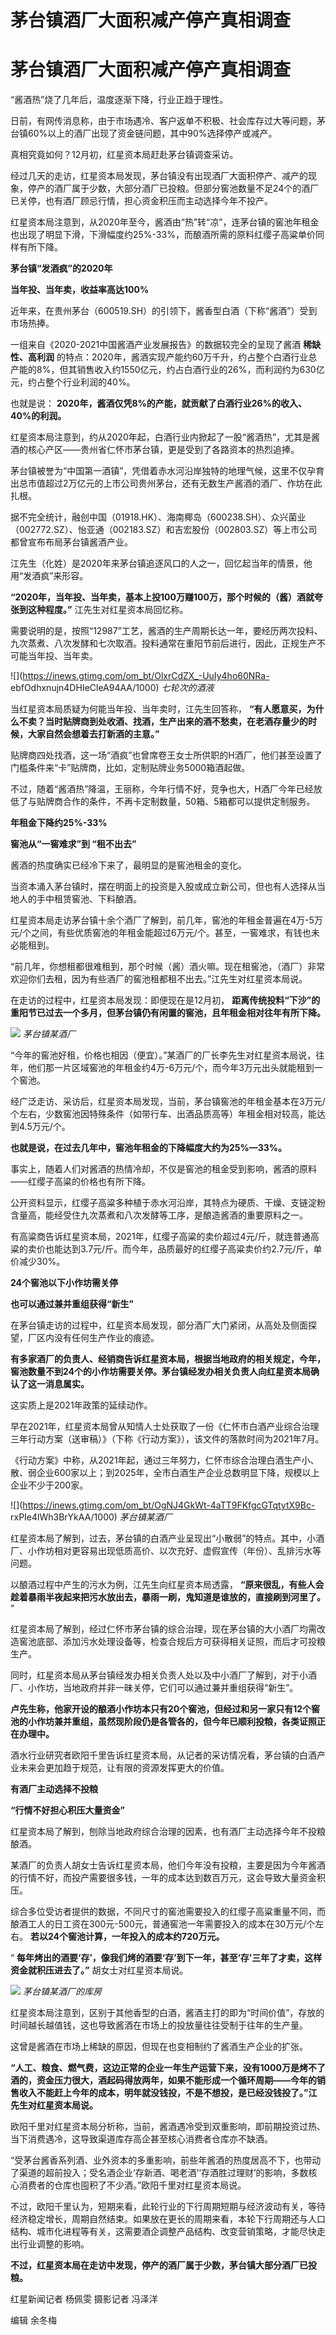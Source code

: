 # 茅台镇酒厂大面积减产停产真相调查

# 茅台镇酒厂大面积减产停产真相调查

“酱酒热”烧了几年后，温度逐渐下降，行业正趋于理性。

日前，有网传消息称，由于市场遇冷、客户返单不积极、社会库存过大等问题，茅台镇60%以上的酒厂出现了资金链问题，其中90%选择停产或减产。

真相究竟如何？12月初，红星资本局赶赴茅台镇调查采访。

经过几天的走访，红星资本局发现，茅台镇没有出现酒厂大面积停产、减产的现象，停产的酒厂属于少数，大部分酒厂已投粮。但部分窖池数量不足24个的酒厂已关停，也有酒厂顾忌行情，担心资金积压而主动选择今年不投产。

红星资本局注意到，从2020年至今，酱酒由“热”转“凉”，连茅台镇的窖池年租金也出现了明显下滑，下滑幅度约25%-33%，而酿酒所需的原料红缨子高粱单价同样有所下降。

**茅台镇“发酒疯”的2020年**

**当年投、当年卖，收益率高达100%**

近年来，在贵州茅台（600519.SH）的引领下，酱香型白酒（下称“酱酒”）受到市场热捧。

一组来自《2020-2021中国酱酒产业发展报告》的数据较完全的呈现了酱酒 **稀缺性、高利润**
的特点：2020年，酱酒实现产能约60万千升，约占整个白酒行业总产能的8%，但其销售收入约1550亿元，约占白酒行业的26%，而利润约为630亿元，约占整个行业利润的40%。

也就是说： **2020年，酱酒仅凭8%的产能，就贡献了白酒行业26%的收入、40%的利润。**

红星资本局注意到，约从2020年起，白酒行业内掀起了一股“酱酒热”，尤其是酱酒的核心产区——贵州省仁怀市茅台镇，更是受到了各路资本的热烈追捧。

茅台镇被誉为“中国第一酒镇”，凭借着赤水河沿岸独特的地理气候，这里不仅孕育出总市值超过2万亿元的上市公司贵州茅台，还有无数生产酱酒的酒厂、作坊在此扎根。

据不完全统计，融创中国（01918.HK）、海南椰岛（600238.SH）、众兴菌业（002772.SZ）、怡亚通（002183.SZ）和吉宏股份（002803.SZ）等上市公司都曾宣布布局茅台镇酱酒产业。

江先生（化姓）是2020年来茅台镇追逐风口的人之一，回忆起当年的情景，他用“发酒疯”来形容。

**“2020年，当年投、当年卖，基本上投100万赚100万，那个时候的（酱）酒就夸张到这种程度。”** 江先生对红星资本局回忆称。

需要说明的是，按照“12987”工艺，酱酒的生产周期长达一年，要经历两次投料、九次蒸煮、八次发酵和七次取酒。投料通常在重阳节前后进行，因此，正规生产不可能当年投、当年卖。

![](https://inews.gtimg.com/om_bt/OlxrCdZX_-UuIy4ho60NRa-
ebfOdhxnujn4DHIeCleA94AA/1000) _七轮次的酒液_

当红星资本局质疑为何能当年投、当年卖时，江先生回答称，
**“有人愿意买，为什么不卖？当时贴牌商到处收酒、找酒，生产出来的酒不愁卖，在老酒存量少的时候，大家自然会想着去打新酒的主意。”**

贴牌商四处找酒，这一场“酒疯”也曾席卷王女士所供职的H酒厂，他们甚至设置了门槛条件来“卡”贴牌商，比如，定制贴牌业务5000箱酒起做。

不过，随着“酱酒热”降温，王丽称，今年行情不好，竞争也大，H酒厂今年已经放低了与贴牌商合作的条件，不再卡定制数量，50箱、5箱都可以提供定制服务。

**年租金下降约25%-33%**

**窖池从“一窖难求”到 “租不出去”**

酱酒的热度确实已经冷下来了，最明显的是窖池租金的变化。

当资本涌入茅台镇时，摆在明面上的投资是入股或成立新公司，但也有人选择从当地人的手中租赁窖池、下料酿酒。

红星资本局走访茅台镇十余个酒厂了解到，前几年，窖池的年租金普遍在4万-5万元/个之间，有些优质窖池的年租金能超过6万元/个。甚至，一窖难求，有钱也未必能租到。

“前几年，你想租都很难租到，那个时候（酱）酒火嘛。现在租窖池，（酒厂）非常欢迎你们去租，因为有些酒厂的窖池租都租不出去。”江先生对红星资本局说。

在走访的过程中，红星资本局发现：即便现在是12月初， **距离传统投料“下沙”的重阳节已过去一个多月，但茅台镇仍有闲置的窖池，且年租金相对往年有所下降。**

![](https://inews.gtimg.com/om_bt/OaDjyaK2zzV3zVSOS49w_78uwtrEqk84C3YoAXJTQwZ1oAA/1000)
_茅台镇某酒厂_

“今年的窖池好租，价格也相因（便宜）。”某酒厂的厂长李先生对红星资本局说，往年，他们那一片区域窖池的年租金约4万-6万元/个，而今年3万元出头就能租到一个窖池。

经广泛走访、采访后，红星资本局发现，当前，茅台镇窖池的年租金基本在3万元/个左右，少数窖池因特殊条件（如带行车、出酒品质高等）年租金相对较高，能达到4.5万元/个。

**也就是说，在过去几年中，窖池年租金的下降幅度大约为25%—33%。**

事实上，随着人们对酱酒的热情冷却，不仅是窖池的租金受到影响，酱酒的原料——红缨子高粱的价格也有所下降。

公开资料显示，红缨子高粱多种植于赤水河沿岸，其特点为硬质、干燥、支链淀粉含量高，能经受住九次蒸煮和八次发酵等工序，是酿造酱酒的重要原料之一。

有高粱商告诉红星资本局，2021年，红缨子高粱的卖价超过4元/斤，就连普通高粱的卖价也能达到3.7元/斤。而今年，品质最好的红缨子高粱卖价约2.7元/斤，单价减少30%。

**24个窖池以下小作坊需关停**

**也可以通过兼并重组获得“新生”**

在茅台镇走访的过程中，红星资本局发现，部分酒厂大门紧闭，从高处及侧面探望，厂区内没有任何生产作业的痕迹。

**有多家酒厂的负责人、经销商告诉红星资本局，根据当地政府的相关规定，今年，窖池数量不到24个的小作坊需要关停。茅台镇经发办相关负责人向红星资本局确认了这一消息属实。**

这实质上是2021年政策的延续动作。

早在2021年，红星资本局曾从知情人士处获取了一份《仁怀市白酒产业综合治理三年行动方案（送审稿）》（下称《行动方案》），该文件的落款时间为2021年7月。

《行动方案》中称，从2021年起，通过三年努力，仁怀市综合治理白酒生产小、散、弱企业600家以上；到2025年，全市白酒生产企业总数明显下降，规模以上企业不少于200家。

![](https://inews.gtimg.com/om_bt/OgNJ4GkWt-4aTT9FKfgcGTqtytX9Bc-
rxPIe4lWh3BrYkAA/1000) _茅台镇某酒厂_

红星资本局了解到，过去，茅台镇的白酒产业呈现出“小散弱”的特点。其中，小酒厂、小作坊相对更容易出现低质高价、以次充好、虚假宣传（年份）、乱排污水等问题。

以酿酒过程中产生的污水为例，江先生向红星资本局透露， **“原来很乱，有些人会趁着暴雨半夜起来把污水放出去，暴雨一刷，鬼知道是谁放的，直接刷到河里了。**
”

红星资本局了解到，经过仁怀市茅台镇的综合治理，现在茅台镇的大小酒厂均需改造窖池底部、添加污水处理设备等，检查合规后方可获得相关证照，而后才可投粮生产。

同时，红星资本局从茅台镇经发办相关负责人处以及中小酒厂了解到，对于小酒厂、小作坊，当地政府并非一昧关停，它们可以通过兼并重组获得“新生”。

**卢先生称，他家开设的酿酒小作坊本只有20个窖池，但经过和另一家只有12个窖池的小作坊兼并重组，虽然现阶段仍是各管各的，但今年已顺利投粮，各类证照正在办理中。**

酒水行业研究者欧阳千里告诉红星资本局，从记者的采访情况看，茅台镇的白酒产业未来会更加趋于规范，让有限的资源发挥更大的价值。

**有酒厂主动选择不投粮**

**“行情不好担心积压大量资金”**

红星资本局了解到，刨除当地政府综合治理的因素，也有酒厂主动选择今年不投粮酿酒。

某酒厂的负责人胡女士告诉红星资本局，他们今年没有投粮，主要是因为今年酱酒的行情不好，而投产需要很多钱，一年的成本达到数百万元，这会导致大量资金积压。

综合多位受访者提供的数据，不同尺寸的窖池需要投入的红缨子高粱重量不同，而酿酒工人的日工资在300元-500元，普通窖池一年需要投入的成本在30万元/个左右。
**若以24个窖池计算，一年投入的成本约720万元。**

“ **每年烤出的酒要‘存’，像我们烤的酒要‘存’到下一年，甚至‘存’三年了才卖，这样资金就积压进去了。”** 胡女士对红星资本局说。

![](https://inews.gtimg.com/om_bt/O8FFNglSPUJMDlAOxn3MY8mX3ZtUKjcsH1j8pzHQ1R3JQAA/1000)
_茅台镇某酒厂的库房_

红星资本局注意到，区别于其他香型的白酒，酱酒主打的即为“时间价值”，存放的时间越长越值钱，这也导致酱酒在市场上的投放量往往受制于往年的生产量。

这曾是酱酒在市场上稀缺的原因，但现在也变相制约了酱酒生产企业的扩张。

**“人工、粮食、燃气费，这边正常的企业一年生产运营下来，没有1000万是烤不了酒的，资金压力很大，酒起码得放两年，如果不能形成一个循环周期——今年的销售收入不能赶上今年的成本，明年就没钱投，不是不想投，是已经没钱投了。”江先生对红星资本局说。**

欧阳千里对红星资本局分析称，当前，酱酒遇冷受到双重影响，即前期投资过热、当下消费遇冷，这导致渠道库存高企甚至核心消费者仓库亦不缺酒。

“受茅台酱香系列酒、业外资本的多重影响，前些年酱酒的热度居高不下，也带动了渠道的超前投入；受名酒企业‘存新酒、喝老酒’‘存酒胜过理财’的影响，多数核心消费者的仓库也囤积了不少酒。”欧阳千里对红星资本局说。

不过，欧阳千里认为，短期来看，此轮行业的下行周期短期与经济波动有关，等待经济稳定增长，周期自然结束。如果放在更长的周期来看，本轮下行周期还与人口结构、城市化进程等有关，这需要酒企调整产品结构、改变营销策略，才能尽快走出行业调整的影响。

**不过，红星资本局在走访中发现，停产的酒厂属于少数，茅台镇大部分酒厂已投粮。**

红星新闻记者 杨佩雯 摄影记者 冯泽洋

编辑 余冬梅

